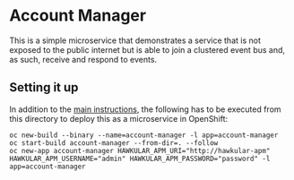 Account Manager
===

This is a simple microservice that demonstrates a service that is not exposed to the public internet but is able to join
a clustered event bus and, as such, receive and respond to events.

Setting it up
---

In addition to the [main instructions](../README.md), the following has to be executed from this directory to deploy
this as a microservice in OpenShift:

    oc new-build --binary --name=account-manager -l app=account-manager
    oc start-build account-manager --from-dir=. --follow
    oc new-app account-manager HAWKULAR_APM_URI="http://hawkular-apm" HAWKULAR_APM_USERNAME="admin" HAWKULAR_APM_PASSWORD="password" -l app=account-manager
